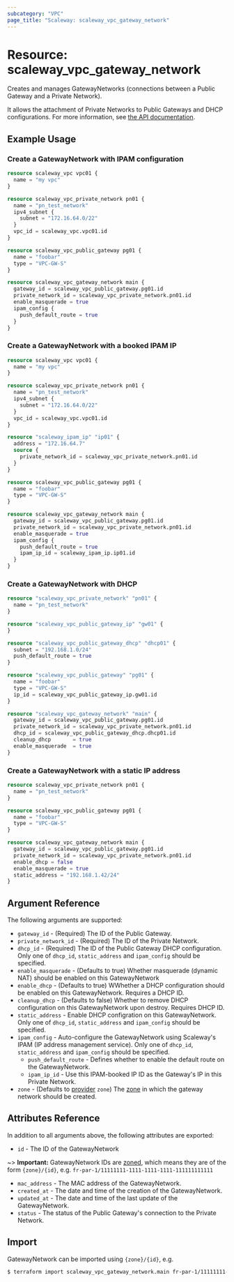 ```yaml
---
subcategory: "VPC"
page_title: "Scaleway: scaleway_vpc_gateway_network"
---
```


# Resource: scaleway_vpc_gateway_network

Creates and manages GatewayNetworks (connections between a Public Gateway and a Private Network).

It allows the attachment of Private Networks to Public Gateways and DHCP configurations. 
For more information, see [the API documentation](https://www.scaleway.com/en/developers/api/public-gateway/#step-3-attach-private-networks-to-the-vpc-public-gateway).

## Example Usage

### Create a GatewayNetwork with IPAM configuration

```terraform
resource scaleway_vpc vpc01 {
  name = "my vpc"
}

resource scaleway_vpc_private_network pn01 {
  name = "pn_test_network"
  ipv4_subnet {
    subnet = "172.16.64.0/22"
  }
  vpc_id = scaleway_vpc.vpc01.id
}

resource scaleway_vpc_public_gateway pg01 {
  name = "foobar"
  type = "VPC-GW-S"
}

resource scaleway_vpc_gateway_network main {
  gateway_id = scaleway_vpc_public_gateway.pg01.id
  private_network_id = scaleway_vpc_private_network.pn01.id
  enable_masquerade = true
  ipam_config {
    push_default_route = true
  }
}
```

### Create a GatewayNetwork with a booked IPAM IP

```terraform
resource scaleway_vpc vpc01 {
  name = "my vpc"
}

resource scaleway_vpc_private_network pn01 {
  name = "pn_test_network"
  ipv4_subnet {
    subnet = "172.16.64.0/22"
  }
  vpc_id = scaleway_vpc.vpc01.id
}

resource "scaleway_ipam_ip" "ip01" {
  address = "172.16.64.7"
  source {
    private_network_id = scaleway_vpc_private_network.pn01.id
  }
}

resource scaleway_vpc_public_gateway pg01 {
  name = "foobar"
  type = "VPC-GW-S"
}

resource scaleway_vpc_gateway_network main {
  gateway_id = scaleway_vpc_public_gateway.pg01.id
  private_network_id = scaleway_vpc_private_network.pn01.id
  enable_masquerade = true
  ipam_config {
    push_default_route = true
    ipam_ip_id = scaleway_ipam_ip.ip01.id
  }
}
```

### Create a GatewayNetwork with DHCP

```terraform
resource "scaleway_vpc_private_network" "pn01" {
  name = "pn_test_network"
}

resource "scaleway_vpc_public_gateway_ip" "gw01" {
}

resource "scaleway_vpc_public_gateway_dhcp" "dhcp01" {
  subnet = "192.168.1.0/24"
  push_default_route = true
}

resource "scaleway_vpc_public_gateway" "pg01" {
  name = "foobar"
  type = "VPC-GW-S"
  ip_id = scaleway_vpc_public_gateway_ip.gw01.id
}

resource "scaleway_vpc_gateway_network" "main" {
  gateway_id = scaleway_vpc_public_gateway.pg01.id
  private_network_id = scaleway_vpc_private_network.pn01.id
  dhcp_id = scaleway_vpc_public_gateway_dhcp.dhcp01.id
  cleanup_dhcp       = true
  enable_masquerade  = true
}
```

### Create a GatewayNetwork with a static IP address

```terraform
resource scaleway_vpc_private_network pn01 {
  name = "pn_test_network"
}

resource scaleway_vpc_public_gateway pg01 {
  name = "foobar"
  type = "VPC-GW-S"
}

resource scaleway_vpc_gateway_network main {
  gateway_id = scaleway_vpc_public_gateway.pg01.id
  private_network_id = scaleway_vpc_private_network.pn01.id
  enable_dhcp = false
  enable_masquerade = true
  static_address = "192.168.1.42/24"
}
```

## Argument Reference

The following arguments are supported:

- `gateway_id` - (Required) The ID of the Public Gateway.
- `private_network_id` - (Required) The ID of the Private Network.
- `dhcp_id` - (Required) The ID of the Public Gateway DHCP configuration. Only one of `dhcp_id`, `static_address` and `ipam_config` should be specified.
- `enable_masquerade` - (Defaults to true) Whether masquerade (dynamic NAT) should be enabled on this GatewayNetwork
- `enable_dhcp` - (Defaults to true) WWhether a DHCP configuration should be enabled on this GatewayNetwork. Requires a DHCP ID.
- `cleanup_dhcp` - (Defaults to false) Whether to remove DHCP configuration on this GatewayNetwork upon destroy. Requires DHCP ID.
- `static_address` - Enable DHCP configration on this GatewayNetwork. Only one of `dhcp_id`, `static_address` and `ipam_config` should be specified.
- `ipam_config` - Auto-configure the GatewayNetwork using Scaleway's IPAM (IP address management service). Only one of `dhcp_id`, `static_address` and `ipam_config` should be specified.
    - `push_default_route` - Defines whether to enable the default route on the GatewayNetwork.
    - `ipam_ip_id` - Use this IPAM-booked IP ID as the Gateway's IP in this Private Network.
- `zone` - (Defaults to [provider](../index.md#zone) `zone`) The [zone](../guides/regions_and_zones.md#zones) in which the gateway network should be created.

## Attributes Reference

In addition to all arguments above, the following attributes are exported:

- `id` - The ID of the GatewayNetwork

~> **Important:** GatewayNetwork IDs are [zoned](../guides/regions_and_zones.md#resource-ids), which means they are of the form `{zone}/{id}`, e.g. `fr-par-1/11111111-1111-1111-1111-111111111111`

- `mac_address` - The MAC address of the GatewayNetwork.
- `created_at` - The date and time of the creation of the GatewayNetwork.
- `updated_at` - The date and time of the last update of the GatewayNetwork.
- `status` - The status of the Public Gateway's connection to the Private Network.

## Import

GatewayNetwork can be imported using `{zone}/{id}`, e.g.

```bash
$ terraform import scaleway_vpc_gateway_network.main fr-par-1/11111111-1111-1111-1111-111111111111
```

